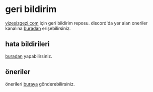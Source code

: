# geri bildirim

[vizesizgezi.com](https://www.vizesizgezi.com/) için geri bildirim reposu.
discord'da yer alan oneriler kanalına [buradan](https://discord.com/channels/926086794993340466/1070879275898646619) erişebilirsiniz.

## hata bildirileri

[buradan](https://github.com/visamonk/geribildirim/issues) yapabilirsiniz.

## öneriler

önerileri [buraya](https://github.com/visamonk/geribildirim/discussions) gönderebilirsiniz.

